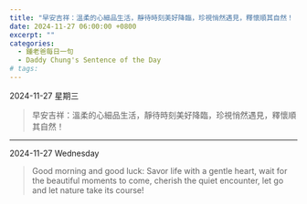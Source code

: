 ```yaml
---
title: "早安吉祥：溫柔的心細品生活，靜待時刻美好降臨，珍視悄然遇見，釋懷順其自然！ <br> Good morning and good luck: Savor life with a gentle heart, wait for the beautiful moments to come, cherish the quiet encounter, let go and let nature take its course!"
date: 2024-11-27 06:00:00 +0800
excerpt: ""
categories:
  - 鍾老爸每日一句
  - Daddy Chung's Sentence of the Day
# tags:
---
```


2024-11-27 星期三

> 早安吉祥：溫柔的心細品生活，靜待時刻美好降臨，珍視悄然遇見，釋懷順其自然！

---

2024-11-27 Wednesday

> Good morning and good luck: Savor life with a gentle heart, wait for the beautiful moments to come, cherish the quiet encounter, let go and let nature take its course!
